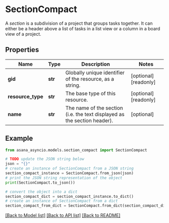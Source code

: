 # SectionCompact

A *section* is a subdivision of a project that groups tasks together. It can either be a header above a list of tasks in a list view or a column in a board view of a project.

## Properties

Name | Type | Description | Notes
------------ | ------------- | ------------- | -------------
**gid** | **str** | Globally unique identifier of the resource, as a string. | [optional] [readonly] 
**resource_type** | **str** | The base type of this resource. | [optional] [readonly] 
**name** | **str** | The name of the section (i.e. the text displayed as the section header). | [optional] 

## Example

```python
from asana_asyncio.models.section_compact import SectionCompact

# TODO update the JSON string below
json = "{}"
# create an instance of SectionCompact from a JSON string
section_compact_instance = SectionCompact.from_json(json)
# print the JSON string representation of the object
print(SectionCompact.to_json())

# convert the object into a dict
section_compact_dict = section_compact_instance.to_dict()
# create an instance of SectionCompact from a dict
section_compact_from_dict = SectionCompact.from_dict(section_compact_dict)
```
[[Back to Model list]](../README.md#documentation-for-models) [[Back to API list]](../README.md#documentation-for-api-endpoints) [[Back to README]](../README.md)


